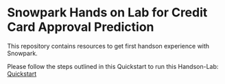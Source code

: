 # Snowpark Hands on Lab for Credit Card Approval Prediction
This repository contains resources to get first handson experience with Snowpark.

Please follow the steps outlined in this Quickstart to run this Handson-Lab:
[Quickstart](https://quickstarts.snowflake.com/guide/getting_started_snowpark_machine_learning/index.html)
